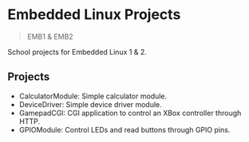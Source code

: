 # Embedded Linux Projects

> EMB1 & EMB2

School projects for Embedded Linux 1 & 2.


## Projects

- CalculatorModule: Simple calculator module.
- DeviceDriver: Simple device driver module.
- GamepadCGI: CGI application to control an XBox controller through HTTP.
- GPIOModule: Control LEDs and read buttons through GPIO pins.
